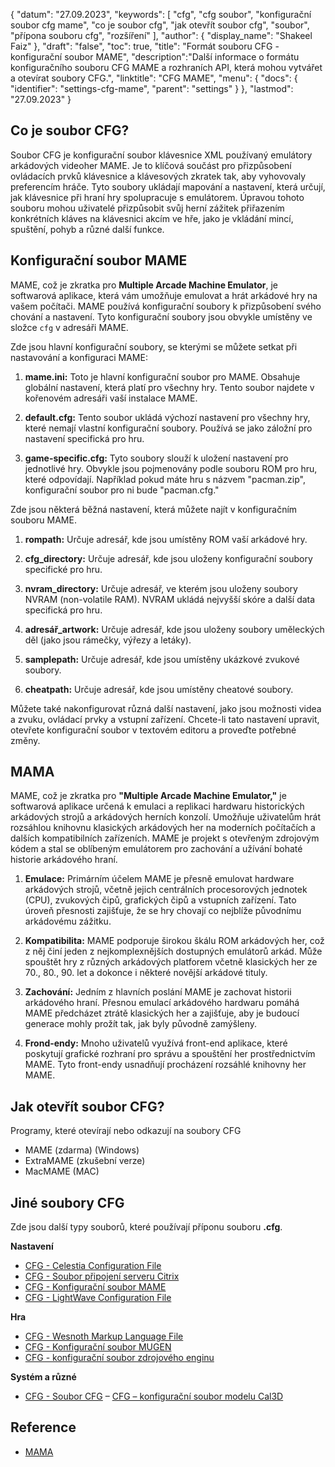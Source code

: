 {
"datum": "27.09.2023",
  "keywords": [
"cfg",
"cfg soubor",
"konfigurační soubor cfg mame",
"co je soubor cfg",
"jak otevřít soubor cfg",
"soubor",
"přípona souboru cfg",
"rozšíření"
],
  "author": {
"display_name": "Shakeel Faiz"
},
"draft": "false",
"toc": true,
"title": "Formát souboru CFG - konfigurační soubor MAME",
  "description":"Další informace o formátu konfiguračního souboru CFG MAME a rozhraních API, která mohou vytvářet a otevírat soubory CFG.",
  "linktitle": "CFG MAME",
  "menu": {
    "docs": {
      "identifier": "settings-cfg-mame",
      "parent": "settings"
}
},
"lastmod": "27.09.2023"
}

## Co je soubor CFG?

Soubor CFG je konfigurační soubor klávesnice XML používaný emulátory arkádových videoher MAME. Je to klíčová součást pro přizpůsobení ovládacích prvků klávesnice a klávesových zkratek tak, aby vyhovovaly preferencím hráče. Tyto soubory ukládají mapování a nastavení, která určují, jak klávesnice při hraní hry spolupracuje s emulátorem. Úpravou tohoto souboru mohou uživatelé přizpůsobit svůj herní zážitek přiřazením konkrétních kláves na klávesnici akcím ve hře, jako je vkládání mincí, spuštění, pohyb a různé další funkce.

## Konfigurační soubor MAME

MAME, což je zkratka pro **Multiple Arcade Machine Emulator**, je softwarová aplikace, která vám umožňuje emulovat a hrát arkádové hry na vašem počítači. MAME používá konfigurační soubory k přizpůsobení svého chování a nastavení. Tyto konfigurační soubory jsou obvykle umístěny ve složce `cfg` v adresáři MAME.

Zde jsou hlavní konfigurační soubory, se kterými se můžete setkat při nastavování a konfiguraci MAME:

1. **mame.ini:** Toto je hlavní konfigurační soubor pro MAME. Obsahuje globální nastavení, která platí pro všechny hry. Tento soubor najdete v kořenovém adresáři vaší instalace MAME.

1. **default.cfg:** Tento soubor ukládá výchozí nastavení pro všechny hry, které nemají vlastní konfigurační soubory. Používá se jako záložní pro nastavení specifická pro hru.

1. **game-specific.cfg:** Tyto soubory slouží k uložení nastavení pro jednotlivé hry. Obvykle jsou pojmenovány podle souboru ROM pro hru, které odpovídají. Například pokud máte hru s názvem "pacman.zip", konfigurační soubor pro ni bude "pacman.cfg."

Zde jsou některá běžná nastavení, která můžete najít v konfiguračním souboru MAME.

1. **rompath:** Určuje adresář, kde jsou umístěny ROM vaší arkádové hry.

1. **cfg_directory:** Určuje adresář, kde jsou uloženy konfigurační soubory specifické pro hru.

1. **nvram_directory:** Určuje adresář, ve kterém jsou uloženy soubory NVRAM (non-volatile RAM). NVRAM ukládá nejvyšší skóre a další data specifická pro hru.

1. **adresář_artwork:** Určuje adresář, kde jsou uloženy soubory uměleckých děl (jako jsou rámečky, výřezy a letáky).

1. **samplepath:** Určuje adresář, kde jsou umístěny ukázkové zvukové soubory.

1. **cheatpath:** Určuje adresář, kde jsou umístěny cheatové soubory.

Můžete také nakonfigurovat různá další nastavení, jako jsou možnosti videa a zvuku, ovládací prvky a vstupní zařízení. Chcete-li tato nastavení upravit, otevřete konfigurační soubor v textovém editoru a proveďte potřebné změny.

## MAMA

MAME, což je zkratka pro **"Multiple Arcade Machine Emulator,"** je softwarová aplikace určená k emulaci a replikaci hardwaru historických arkádových strojů a arkádových herních konzolí. Umožňuje uživatelům hrát rozsáhlou knihovnu klasických arkádových her na moderních počítačích a dalších kompatibilních zařízeních. MAME je projekt s otevřeným zdrojovým kódem a stal se oblíbeným emulátorem pro zachování a užívání bohaté historie arkádového hraní.

1. **Emulace:** Primárním účelem MAME je přesně emulovat hardware arkádových strojů, včetně jejich centrálních procesorových jednotek (CPU), zvukových čipů, grafických čipů a vstupních zařízení. Tato úroveň přesnosti zajišťuje, že se hry chovají co nejblíže původnímu arkádovému zážitku.

1. **Kompatibilita:** MAME podporuje širokou škálu ROM arkádových her, což z něj činí jeden z nejkomplexnějších dostupných emulátorů arkád. Může spouštět hry z různých arkádových platforem včetně klasických her ze 70., 80., 90. let a dokonce i některé novější arkádové tituly.

1. **Zachování:** Jedním z hlavních poslání MAME je zachovat historii arkádového hraní. Přesnou emulací arkádového hardwaru pomáhá MAME předcházet ztrátě klasických her a zajišťuje, aby je budoucí generace mohly prožít tak, jak byly původně zamýšleny.

1. **Frond-endy:** Mnoho uživatelů využívá front-end aplikace, které poskytují grafické rozhraní pro správu a spouštění her prostřednictvím MAME. Tyto front-endy usnadňují procházení rozsáhlé knihovny her MAME.

## Jak otevřít soubor CFG?

Programy, které otevírají nebo odkazují na soubory CFG

- MAME (zdarma) (Windows)
- ExtraMAME (zkušební verze)
- MacMAME (MAC)

## Jiné soubory CFG

Zde jsou další typy souborů, které používají příponu souboru **.cfg**.

**Nastavení**
- [CFG - Celestia Configuration File](/cs/settings/cfg-celestia/)
- [CFG - Soubor připojení serveru Citrix](/cs/settings/cfg-citrix/)
- [CFG - Konfigurační soubor MAME](/cs/settings/cfg-mame/)
- [CFG - LightWave Configuration File](/cs/settings/cfg-lightwave/)

**Hra**
- [CFG - Wesnoth Markup Language File](/cs/game/cfg-wesnoth/)
- [CFG - Konfigurační soubor MUGEN](/cs/game/cfg-mugen/)
- [CFG - konfigurační soubor zdrojového enginu](/cs/game/cfg-sourceengine/)

**Systém a různé**
- [CFG - Soubor CFG](/cs/system/cfg/)
– [CFG – konfigurační soubor modelu Cal3D](/cs/misc/cfg-cal3d/)

## Reference
* [MAMA](https://en.wikipedia.org/wiki/MAME)

